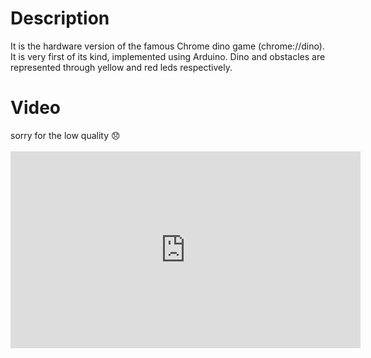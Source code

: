 # Description
It is the hardware version of the famous Chrome dino game (chrome://dino). It is very first of its kind, implemented using Arduino.
Dino and obstacles are represented through yellow and red leds respectively.

# Video
<div>sorry for the low quality 😞</div>
<br>

<iframe width="560" height="315" src="https://www.youtube.com/embed/JzJAzkH0RjM" frameborder="0" allowfullscreen></iframe>

